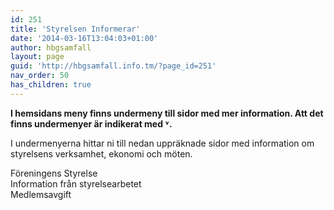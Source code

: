 ```yaml
---
id: 251
title: 'Styrelsen Informerar'
date: '2014-03-16T13:04:03+01:00'
author: hbgsamfall
layout: page
guid: 'http://hbgsamfall.info.tm/?page_id=251'
nav_order: 50
has_children: true
---
```


**I hemsidans meny finns undermeny till sidor med mer information. Att det finns undermenyer är indikerat med ˅.**

I undermenyerna hittar ni till nedan uppräknade sidor med information om styrelsens verksamhet, ekonomi och möten.

Föreningens Styrelse  
Information från styrelsearbetet  
Medlemsavgift  
